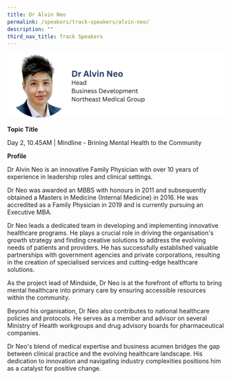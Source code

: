 ```yaml
---
title: Dr Alvin Neo
permalink: /speakers/track-speakers/alvin-neo/
description: ""
third_nav_title: Track Speakers
---
```

<div style="display: flex; flex-wrap: wrap;">
  <div style="flex-basis: 100%; max-width: 100%;">
    <img alt="track speakers 1" src="/images/SpeakersPhoto/alvinneov0.png">
  </div>
	</div>
	
<b>Topic Title</b>

<p id="left">Day 2, 10.45AM | Mindline - Brining Mental Health to the Community</p>

<b>Profile</b>	
	
Dr Alvin Neo is an innovative Family Physician with over 10 years of experience in leadership roles and clinical settings. 

Dr Neo was awarded an MBBS with honours in 2011 and  subsequently obtained a Masters in Medicine (Internal Medicine) in 2016. He  was accredited as a Family Physician in 2019 and is currently pursuing an Executive MBA. 

Dr Neo leads a dedicated team in developing and implementing innovative healthcare programs. He plays a crucial role in driving the organisation's growth strategy and finding creative solutions to address the evolving needs of patients and providers. He has successfully established valuable partnerships with government agencies and private corporations, resulting in the creation of specialised services and cutting-edge healthcare solutions.
	
As the project lead of Mindside, Dr Neo is at the forefront of efforts to bring mental healthcare into primary care by ensuring accessible resources within the community.

Beyond his organisation, Dr Neo also contributes to national healthcare policies and protocols. He serves as a member and advisor on several Ministry of Health workgroups and drug advisory boards for pharmaceutical companies.
	
Dr Neo's blend of medical expertise and business acumen bridges the gap between clinical practice and the evolving healthcare landscape. His dedication to innovation and navigating industry complexities positions him as a catalyst for positive change.